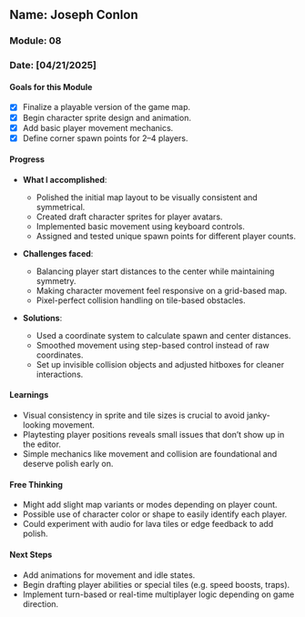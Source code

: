 ## Name: Joseph Conlon
### Module: 08

### Date: [04/21/2025]

#### Goals for this Module
- [x] Finalize a playable version of the game map.
- [x] Begin character sprite design and animation.
- [x] Add basic player movement mechanics.
- [x] Define corner spawn points for 2–4 players.

#### Progress
- **What I accomplished**:
  - Polished the initial map layout to be visually consistent and symmetrical.
  - Created draft character sprites for player avatars.
  - Implemented basic movement using keyboard controls.
  - Assigned and tested unique spawn points for different player counts.

- **Challenges faced**:
  - Balancing player start distances to the center while maintaining symmetry.
  - Making character movement feel responsive on a grid-based map.
  - Pixel-perfect collision handling on tile-based obstacles.

- **Solutions**:
  - Used a coordinate system to calculate spawn and center distances.
  - Smoothed movement using step-based control instead of raw coordinates.
  - Set up invisible collision objects and adjusted hitboxes for cleaner interactions.

#### Learnings
- Visual consistency in sprite and tile sizes is crucial to avoid janky-looking movement.
- Playtesting player positions reveals small issues that don’t show up in the editor.
- Simple mechanics like movement and collision are foundational and deserve polish early on.

#### Free Thinking
- Might add slight map variants or modes depending on player count.
- Possible use of character color or shape to easily identify each player.
- Could experiment with audio for lava tiles or edge feedback to add polish.

#### Next Steps
- Add animations for movement and idle states.
- Begin drafting player abilities or special tiles (e.g. speed boosts, traps).
- Implement turn-based or real-time multiplayer logic depending on game direction.
